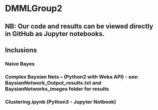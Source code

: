 # DMMLGroup2

## NB: Our code and results can be viewed directly in GitHub as Jupyter notebooks.

## Inclusions

### Naive Bayes
### Complex Baysian Nets – (Python2 with Weka API) -  see: BaysianNetwork_Output_results.txt and  BaysianNetworks_images folder for results
### Clustering.ipynb (Python3 - Jupyter Notbook)
